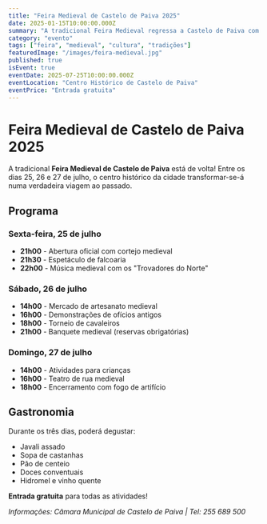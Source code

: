```yaml
---
title: "Feira Medieval de Castelo de Paiva 2025"
date: 2025-01-15T10:00:00.000Z
summary: "A tradicional Feira Medieval regressa a Castelo de Paiva com três dias de espetáculos, artesanato e gastronomia de época."
category: "evento"
tags: ["feira", "medieval", "cultura", "tradições"]
featuredImage: "/images/feira-medieval.jpg"
published: true
isEvent: true
eventDate: 2025-07-25T10:00:00.000Z
eventLocation: "Centro Histórico de Castelo de Paiva"
eventPrice: "Entrada gratuita"
---
```


# Feira Medieval de Castelo de Paiva 2025

A tradicional **Feira Medieval de Castelo de Paiva** está de volta! Entre os dias 25, 26 e 27 de julho, o centro histórico da cidade transformar-se-á numa verdadeira viagem ao passado.

## Programa

### Sexta-feira, 25 de julho
- **21h00** - Abertura oficial com cortejo medieval
- **21h30** - Espetáculo de falcoaria
- **22h00** - Música medieval com os "Trovadores do Norte"

### Sábado, 26 de julho
- **14h00** - Mercado de artesanato medieval
- **16h00** - Demonstrações de ofícios antigos
- **18h00** - Torneio de cavaleiros
- **21h00** - Banquete medieval (reservas obrigatórias)

### Domingo, 27 de julho
- **14h00** - Atividades para crianças
- **16h00** - Teatro de rua medieval
- **18h00** - Encerramento com fogo de artifício

## Gastronomia

Durante os três dias, poderá degustar:
- Javali assado
- Sopa de castanhas
- Pão de centeio
- Doces conventuais
- Hidromel e vinho quente

**Entrada gratuita** para todas as atividades!

*Informações: Câmara Municipal de Castelo de Paiva | Tel: 255 689 500*